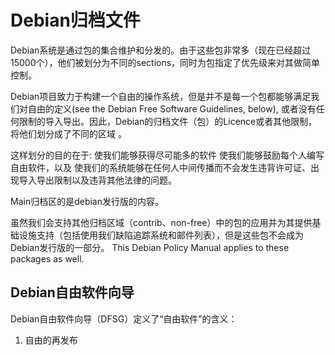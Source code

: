 # Debian归档文件
Debian系统是通过包的集合维护和分发的。由于这些包非常多（现在已经超过15000个），他们被划分为不同的sections，同时为包指定了优先级来对其做简单控制。

Debian项目致力于构建一个自由的操作系统，但是并不是每一个包都能够满足我们对自由的定义(see the Debian Free Software Guidelines, below),  或者没有任何限制的导入导出。因此，Debian的归档文件（包）的Licence或者其他限制，将他们划分成了不同的区域 。

这样划分的目的在于: 
使我们能够获得尽可能多的软件 
使我们能够鼓励每个人编写自由软件，以及 
使我们的系统能够在任何人中间传播而不会发生违背许可证、出现导入导出限制以及违背其他法律的问题。

Main归档区的是debian发行版的内容。

虽然我们会支持其他归档区域（contrib、non-free）中的包的应用并为其提供基础设施支持（包括使用我们缺陷追踪系统和邮件列表），但是这些包不会成为Debian发行版的一部分。 This Debian Policy Manual applies to these packages as well. 

## Debian自由软件向导

Debian自由软件向导（DFSG）定义了“自由软件”的含义：

1. 自由的再发布

